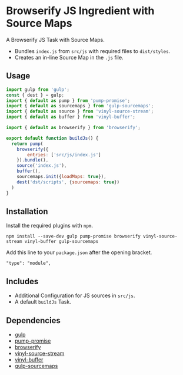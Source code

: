 Browserify JS Ingredient with Source Maps
================================================================================

A Browserify JS Task with Source Maps.

- Bundles `index.js` from `src/js` with required files to `dist/styles`.
- Creates an in-line Source Map in the `.js` file.

Usage
--------------------------------------------------------------------------------

```javascript
import gulp from 'gulp';
const { dest } = gulp;
import { default as pump } from 'pump-promise';
import { default as sourcemaps } from 'gulp-sourcemaps';
import { default as source } from 'vinyl-source-stream';
import { default as buffer } from 'vinyl-buffer';

import { default as browserify } from 'browserify';

export default function buildJs() {
  return pump(
    browserify({
    	entries: ['src/js/index.js']
    }).bundle(),
    source('index.js'),
    buffer(),
    sourcemaps.init({loadMaps: true}),
    dest('dst/scripts', {sourcemaps: true})
  )
}
```

Installation
--------------------------------------------------------------------------------

Install the required plugins with `npm`.

`npm install --save-dev gulp pump-promise browserify vinyl-source-stream vinyl-buffer gulp-sourcemaps`

Add this line to your `package.json` after the opening bracket.

`"type": "module",`

Includes
--------------------------------------------------------------------------------

- Additional Configuration for JS sources in `src/js`.
- A default `buildJs` Task.

Dependencies
--------------------------------------------------------------------------------

- [gulp](https://www.npmjs.com/package/gulp)
- [pump-promise](https://www.npmjs.com/package/pump-promise)
- [browserify](https://www.npmjs.com/package/browserify)
- [vinyl-source-stream](https://www.npmjs.com/package/vinyl-source-stream)
- [vinyl-buffer](https://www.npmjs.com/package/vinyl-buffer)
- [gulp-sourcemaps](https://www.npmjs.com/package/gulp-sourcemaps)
